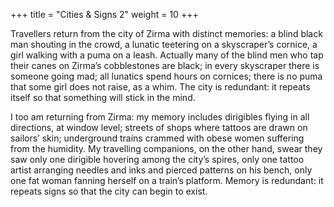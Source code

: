 +++
title = "Cities & Signs 2"
weight = 10
+++

Travellers return from the city of Zirma with distinct memories: a blind black man shouting in the crowd, a lunatic teetering on a skyscraper’s cornice, a girl walking with a puma on a leash. Actually many of the blind men who tap their canes on Zirma’s cobblestones are black; in every skyscraper there is someone going mad; all lunatics spend hours on cornices; there is no puma that some girl does not raise, as a whim. The city is redundant: it repeats itself so that something will stick in the mind.

I too am returning from Zirma: my memory includes dirigibles flying in all directions, at window level; streets of shops where tattoos are drawn on sailors’ skin; underground trains crammed with obese women suffering from the humidity. My travelling companions, on the other hand, swear they saw only one dirigible hovering among the city’s spires, only one tattoo artist arranging needles and inks and pierced patterns on his bench, only one fat woman fanning herself on a train’s platform. Memory is redundant: it repeats signs so that the city can begin to exist.